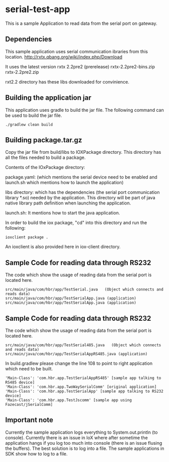 # serial-test-app

This is a sample Application to read data from the serial port on gateway.

## Dependencies
This sample application uses serial communication ibraries from this location.
http://rxtx.qbang.org/wiki/index.php/Download

It uses the latest version 
rxtx 2.2pre2 (prerelease)       rxtx-2.2pre2-bins.zip   rxtx-2.2pre2.zip

rxt2.2 directory has these libs downloaded for convinience.

## Building the application jar
This application uses gradle to build the jar file. The following command can be used to build the jar file.
```
./gradlew clean build
```  
## Building package.tar.gz
Copy the jar file from build/libs to IOXPackage directory. This directory has all the files needed to build a package.

Contents of the IOxPackage directory:

package.yaml: (which mentions the serial device need to be enabled and launch.sh which mentions how to launch the application)

libs directory: which has the dependencies (the serial port communication library *.so) needed by the application. This directory will be part of java native library path definition when launching the application.

launch.sh: It mentions how to start the java application.

In order to build the iox package, "cd" into this directory and run the following:

```
ioxclient package .
```  

An ioxclient is also provided here in iox-client directory.

## Sample Code for reading data through RS232 
The code which show the usage of reading data from the serial port is located here.
```  
src/main/java/com/hbr/app/TestSerial.java   (Object which connects and reads data)
src/main/java/com/hbr/app/TestSerialApp.java (application)
src/main/java/com/hbr/app/TestSerialApp.java (application)
```  

## Sample Code for reading data through RS232 
The code which show the usage of reading data from the serial port is located here.
```  
src/main/java/com/hbr/app/TestSerial485.java   (Object which connects and reads data)
src/main/java/com/hbr/app/TestSerialAppRS485.java (application)
```  

In build.gradlew please change the line 108 to point to right application which need to be built. 
```  
'Main-Class': 'com.hbr.app.TestSerialAppRS485' [sample app talking to RS485 device]
'Main-Class': 'com.hbr.app.TwoWaySerialComm' [original application]
'Main-Class': 'com.hbr.app.TestSerialApp' [sample app talking to RS232 device]
'Main-Class': 'com.hbr.app.TestJscomm' [sample app using Fazecast/jSerialComm] 
```  


## Important note
Currently the sample application logs everything to System.out.println (to console).
Currently there is an issue in IoX where after sometime the application hangs if you log too much into console (there is an issue flusing the buffers).
The best solution is to log into a file. The sample applications in SDK show how to log to a file.

